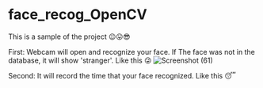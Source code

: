 # face_recog_OpenCV

This is a sample of the project 😉😛😎

First: Webcam will open and recognize your face. If The face was not in the database, it will show 'stranger'. 
Like this 😜
![Screenshot (61)](https://user-images.githubusercontent.com/64973356/141495881-9bc0fc0b-9351-4140-9f5a-f868923580d3.png)

Second: It will record the time that your face recognized.
Like this 😴


